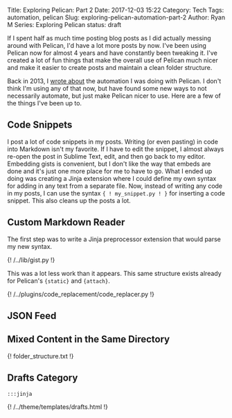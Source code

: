 Title: Exploring Pelican: Part 2
Date: 2017-12-03 15:22
Category: Tech
Tags: automation, pelican
Slug: exploring-pelican-automation-part-2
Author: Ryan M
Series: Exploring Pelican
status: draft

If I spent half as much time posting blog posts as I did actually messing around with Pelican, I'd have a lot more posts by now. I've been using Pelican now for almost 4 years and have constantly been tweaking it. I've created a lot of fun things that make the overall use of Pelican much nicer and make it easier to create posts and maintain a clean folder structure.
<!-- PELICAN_END_SUMMARY -->

Back in 2013, I [wrote about][pelican automation] the automation I was doing with Pelican. I don't think I'm using any of that now, but have found some new ways to not necessarily automate, but just make Pelican nicer to use. Here are a few of the things I've been up to.

[pelican automation]: {static}../2013-12-29/Exploring-Pelican-Automation.md

## Code Snippets ##

I post a lot of code snippets in my posts. Writing (or even pasting) in code into Markdown isn't my favorite. If I have to edit the snippet, I almost always re-open the post in Sublime Text, edit, and then go back to my editor. Embedding gists is convenient, but I don't like the way that embeds are done and it's just one more place for me to have to go. What I ended up doing was creating a Jinja extension where I could define my own syntax for adding in any text from a separate file. Now, instead of writing any code in my posts, I can use the syntax `{ ! my_snippet.py ! }`  for inserting a code snippet. This also cleans up the posts a lot.

## Custom Markdown Reader ##

The first step was to write a Jinja preprocessor extension that would parse my new syntax. 

{! /../lib/gist.py !}

This was a lot less work than it appears. This same structure exists already for Pelican's `{static}` and `{attach}`.

{! /../plugins/code_replacement/code_replacer.py !}

## JSON Feed ##

## Mixed Content in the Same Directory ##

{! folder_structure.txt !}

## Drafts Category ##

	:::jinja
{! /../theme/templates/drafts.html !}


[mixed content]: http://docs.getpelican.com/en/stable/content.html#mixed-content-in-the-same-directory

